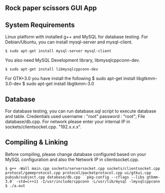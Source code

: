 ## Rock paper scissors GUI App


## System Requirements

Linux platform with installed g++ and MySQL for database testing. For Debian/Ubuntu, you can install mysql-server and mysql-client.

	$ sudo apt-get install mysql-server mysql-client

You also need MySQL Development library, libmysqlcppconn-dev.

	$ sudo apt-get install libmysqlcppconn-dev

 For GTK+3.0 you have install the following
    $ sudo apt-get install libgtkmm-3.0-dev
    $ sudo apt-get install libgtkmm-3.0

## Database

For database testing, you can run database.sql script to execute database and table. Credentials used username : "root" password : "root"; File database/db.cpp.
For network please enter your internal IP in sockets/clientsocket.cpp. "192.x.x.x".

## Compiling & Linking

Before compiling, please change database configured based on your MySQL configuration and also the Network IP in clientsocket.cpp.

	$ g++ -Wall main.cpp sockets/serversocket.cpp sockets/clientsocket.cpp protocol/gameprotocol.cpp protocol/packetprotocol.cpp ui/gtkui.cpp pubsub/subject.cpp database/db.cpp  `pkg-config --cflags --libs gtkmm-3.0` -std=c++11 -I/usr/include/cppconn -L/usr/lib/mysql -lmysqlcppconn
    $ ./a.out




